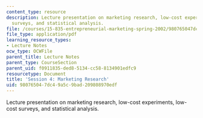 ```yaml
---
content_type: resource
description: Lecture presentation on marketing research, low-cost experiments, low-cost
  surveys, and statistical analysis.
file: /courses/15-835-entrepreneurial-marketing-spring-2002/980765047dc49a5c9bad209808970edf_session4.pdf
file_type: application/pdf
learning_resource_types:
- Lecture Notes
ocw_type: OCWFile
parent_title: Lecture Notes
parent_type: CourseSection
parent_uid: f0911835-ded8-5134-cc58-8134901edfc9
resourcetype: Document
title: 'Session 4: Marketing Research'
uid: 98076504-7dc4-9a5c-9bad-209808970edf
---
```

Lecture presentation on marketing research, low-cost experiments, low-cost surveys, and statistical analysis.

